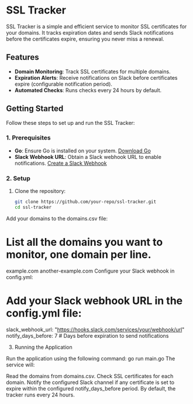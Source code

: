 # SSL Tracker

SSL Tracker is a simple and efficient service to monitor SSL certificates for your domains. It tracks expiration dates and sends Slack notifications before the certificates expire, ensuring you never miss a renewal.

## Features
- **Domain Monitoring**: Track SSL certificates for multiple domains.
- **Expiration Alerts**: Receive notifications on Slack before certificates expire (configurable notification period).
- **Automated Checks**: Runs checks every 24 hours by default.

## Getting Started

Follow these steps to set up and run the SSL Tracker:

### 1. Prerequisites
- **Go**: Ensure Go is installed on your system. [Download Go](https://golang.org/dl/)
- **Slack Webhook URL**: Obtain a Slack webhook URL to enable notifications. [Create a Slack Webhook](https://api.slack.com/messaging/webhooks)

### 2. Setup
1. Clone the repository:
   ```bash
   git clone https://github.com/your-repo/ssl-tracker.git
   cd ssl-tracker
Add your domains to the domains.csv file:

List all the domains you want to monitor, one domain per line.
=
example.com
another-example.com
Configure your Slack webhook in config.yml:

Add your Slack webhook URL in the config.yml file:
=
slack_webhook_url: "https://hooks.slack.com/services/your/webhook/url"
notify_days_before: 7 # Days before expiration to send notifications

3. Running the Application

Run the application using the following command:
go run main.go
The service will:

Read the domains from domains.csv.
Check SSL certificates for each domain.
Notify the configured Slack channel if any certificate is set to expire within the configured notify_days_before period.
By default, the tracker runs every 24 hours.
